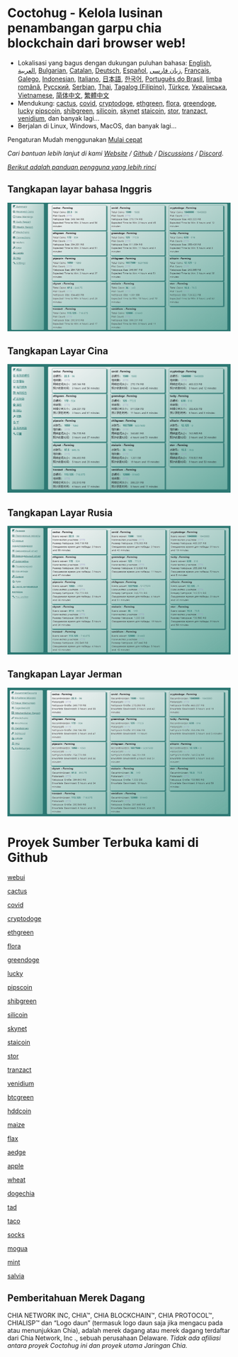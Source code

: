 # Coctohug - Kelola lusinan penambangan garpu chia blockchain dari browser web!
- Lokalisasi yang bagus dengan dukungan puluhan bahasa: [English](./readme_en.md), [العربية](./readme_ar.md), [Bulgarian](./readme_bg.md), [Catalan](./readme_ca.md), [Deutsch](./readme_de.md), [Español](./readme_es.md), [زبان فارسی](./readme_fa.md), [Français](./readme_fr.md), [Galego](./readme_gl.md), [Indonesian](./readme_id.md), [Italiano](./readme_it.md), [日本語](./readme_ja.md), [한국어](./readme_ko.md), [Português do Brasil](./readme_pt.md), [limba română](./readme_ro.md), [Русский](./readme_ru.md), [Serbian](./readme_sr.md), [Thai](./readme_th.md), [Tagalog (Filipino)](./readme_tl.md), [Türkçe](./readme_tr.md), [Українська](./readme_uk.md), [Vietnamese](./readme_vi.md), [简体中文](./readme_zh-CN.md), [繁體中文](./readme_zh-TW.md)
- Mendukung: [cactus](https://github.com/raingggg/coctohug-cactus), [covid](https://github.com/raingggg/coctohug-covid), [cryptodoge](https://github.com/raingggg/coctohug-cryptodoge), [ethgreen](https://github.com/raingggg/coctohug-ethgreen), [flora](https://github.com/raingggg/coctohug-flora), [greendoge](https://github.com/raingggg/coctohug-greendoge), [lucky](https://github.com/raingggg/coctohug-lucky) [pipscoin](https://github.com/raingggg/coctohug-pipscoin), [shibgreen](https://github.com/raingggg/coctohug-shibgreen), [silicoin](https://github.com/raingggg/coctohug-silicoin), [skynet](https://github.com/raingggg/coctohug-skynet) [staicoin](https://github.com/raingggg/coctohug-staicoin), [stor](https://github.com/raingggg/coctohug-stor), [tranzact](https://github.com/raingggg/coctohug-tranzact), [venidium](https://github.com/raingggg/coctohug-venidium), dan banyak lagi...
- Berjalan di Linux, Windows, MacOS, dan banyak lagi...

Pengaturan Mudah menggunakan [Mulai cepat](https://www.coctohug.xyz/)

*Cari bantuan lebih lanjut di kami [Website](https://www.coctohug.xyz/) / [Github](https://github.com/raingggg/coctohug) / [Discussions](https://github.com/raingggg/coctohug/discussions) / [Discord](https://discord.gg/umfKHm7gVM)*.

*[Berikut adalah panduan pengguna yang lebih rinci](../wiki/wiki_id.md)*


## Tangkapan layar bahasa Inggris
![English](../../images/coctohug-summary-en-min.png)

## Tangkapan Layar Cina
![Chinese](../../images/coctohug-summary-cn-min.png)

## Tangkapan Layar Rusia
![Russian](../../images/coctohug-summary-russian-min.png)

## Tangkapan Layar Jerman
![German](../../images/coctohug-summary-german-min.png)


# Proyek Sumber Terbuka kami di Github
[webui](https://github.com/raingggg/coctohug-web-docker)

[cactus](https://github.com/raingggg/coctohug-cactus)

[covid](https://github.com/raingggg/coctohug-covid)

[cryptodoge](https://github.com/raingggg/coctohug-cryptodoge)

[ethgreen](https://github.com/raingggg/coctohug-ethgreen)

[flora](https://github.com/raingggg/coctohug-flora)

[greendoge](https://github.com/raingggg/coctohug-greendoge)

[lucky](https://github.com/raingggg/coctohug-lucky) 

[pipscoin](https://github.com/raingggg/coctohug-pipscoin)

[shibgreen](https://github.com/raingggg/coctohug-shibgreen)

[silicoin](https://github.com/raingggg/coctohug-silicoin)

[skynet](https://github.com/raingggg/coctohug-skynet) 

[staicoin](https://github.com/raingggg/coctohug-staicoin)

[stor](https://github.com/raingggg/coctohug-stor)

[tranzact](https://github.com/raingggg/coctohug-tranzact)

[venidium](https://github.com/raingggg/coctohug-venidium)

[btcgreen](https://github.com/raingggg/coctohug-btcgreen)

[hddcoin](https://github.com/raingggg/coctohug-hddcoin)

[maize](https://github.com/raingggg/coctohug-maize)

[flax](https://github.com/raingggg/coctohug-flax)

[aedge](https://github.com/raingggg/coctohug-aedge)

[apple](https://github.com/raingggg/coctohug-apple)

[wheat](https://github.com/raingggg/coctohug-wheat)

[dogechia](https://github.com/raingggg/coctohug-dogechia)

[tad](https://github.com/raingggg/coctohug-tad)

[taco](https://github.com/raingggg/coctohug-taco)

[socks](https://github.com/raingggg/coctohug-socks)

[mogua](https://github.com/raingggg/coctohug-mogua)

[mint](https://github.com/raingggg/coctohug-mint)

[salvia](https://github.com/raingggg/coctohug-salvia)


## Pemberitahuan Merek Dagang
CHIA NETWORK INC, CHIA™, CHIA BLOCKCHAIN™, CHIA PROTOCOL™, CHIALISP™ dan “Logo daun” (termasuk logo daun saja jika mengacu pada atau menunjukkan Chia), adalah merek dagang atau merek dagang terdaftar dari Chia Network, Inc ., sebuah perusahaan Delaware. *Tidak ada afiliasi antara proyek Coctohug ini dan proyek utama Jaringan Chia.*

